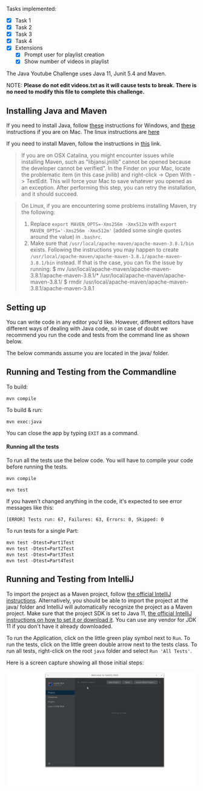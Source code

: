 Tasks implemented:
- [x] Task 1
- [x] Task 2
- [x] Task 3
- [x] Task 4
- [x] Extensions
  - [x] Prompt user for playlist creation
  - [x] Show number of videos in playlist

The Java Youtube Challenge uses Java 11, Junit 5.4 and Maven.

NOTE: **Please do not edit videos.txt as it will cause tests to break. There is no need to modify this file to complete this challenge.**

## Installing Java and Maven

If you need to install Java, follow [these](https://java.tutorials24x7.com/blog/how-to-install-java-11-on-windows) 
instructions for Windows, and [these](https://docs.oracle.com/en/java/javase/11/install/installation-jdk-macos.html) instructions if you are on Mac.
The linux instructions are [here](https://docs.oracle.com/en/java/javase/11/install/installation-jdk-linux-platforms.html)

If you need to install Maven, follow the instructions in [this](https://www.baeldung.com/install-maven-on-windows-linux-mac) link.
> If you are on OSX Catalina, you might encounter issues while installing Maven, 
> such as "libjansi.jnilib” cannot be opened because the developer cannot be verified".
> In the Finder on your Mac, locate the problematic item (in this case jnilib) 
> and right-click -> Open With -> TextEdit. This will force your Mac to save
> whatever you opened as an exception. After performing this step, you can retry 
> the installation, and it should succeed.

> On Linux, if you are encountering some problems installing Maven, try the following:
> 1. Replace `export MAVEN_OPTS=-Xms256m -Xmx512m` with `export MAVEN_OPTS='-Xms256m -Xmx512m'`
> (added some single quotes around the value) in `.bashrc`.
> 2. Make sure that `/usr/local/apache-maven/apache-maven-3.8.1/bin` exists.
> Following the instructions you may happen to create `/usr/local/apache-maven/apache-maven-3.8.1/apache-maven-3.8.1/bin` instead. If that is the case, you can fix the issue by running:
> $ mv /usr/local/apache-maven/apache-maven-3.8.1/apache-maven-3.8.1/* /usr/local/apache-maven/apache-maven-3.8.1/
> $ rmdir /usr/local/apache-maven/apache-maven-3.8.1/apache-maven-3.8.1

## Setting up
You can write code in any editor you'd like. However, different editors have 
different ways of dealing with Java code, so in case of doubt we recommend 
you run the code and tests from the command line as shown below.

The below commands assume you are located in the java/ folder.

## Running and Testing from the Commandline
To build:
```shell script
mvn compile
```

To build & run:
```shell script
mvn exec:java
```
You can close the app by typing `EXIT` as a command.

#### Running all the tests
To run all the tests use the below code. You will have to compile your code before running 
the tests.
```shell script
mvn compile
```
```shell script
mvn test
```
If you haven't changed anything in the code, it's expected to see error messages like this:
```
[ERROR] Tests run: 67, Failures: 63, Errors: 0, Skipped: 0
```

To run tests for a single Part:
```shell script
mvn test -Dtest=Part1Test
mvn test -Dtest=Part2Test
mvn test -Dtest=Part3Test
mvn test -Dtest=Part4Test
```

## Running and Testing from IntelliJ
To import the project as a Maven project, follow [the official IntelliJ instructions](https://www.jetbrains.com/help/idea/maven-support.html#maven_import_project_start). Alternatively, you should be able to import the project at the java/ folder and IntelliJ will automatically recognize the project as a Maven project.
Make sure that the project SDK is set to Java 11, [the official IntelliJ instructions on how to set it or download it](https://www.jetbrains.com/help/idea/sdk.html#change-project-sdk). You can use any vendor for JDK 11 if you don't have it already downloaded.

To run the Application, click on the little green play symbol next to `Run`.
To run the tests, click on the little green double arrow next to the tests class.
To run all tests, right-click on the root `java` folder and select `Run 'All Tests'`.

Here is a screen capture showing all those initial steps:

![Screen capture of the initial steps](running-and-testing-from-intellij.gif)
